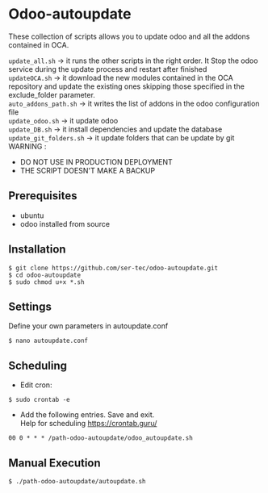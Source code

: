 # Odoo-autoupdate
These collection of scripts allows you to update odoo and all the addons contained in OCA.

```update_all.sh``` -> it runs the other scripts in the right order. It Stop the odoo service during the update process and restart after finished<br/>
```updateOCA.sh``` -> it download the new modules contained in the OCA repository and update the existing ones skipping those specified in the exclude_folder parameter.<br/>
```auto_addons_path.sh``` -> it writes the list of addons in the odoo configuration file <br/>
```update_odoo.sh``` -> it update odoo<br/>
```update_DB.sh``` -> it install dependencies and update the database<br/>
```update_git_folders.sh``` -> it update folders that can be update by git
WARNING : 
* DO NOT USE IN PRODUCTION DEPLOYMENT
* THE SCRIPT DOESN'T MAKE A BACKUP


## Prerequisites 
* ubuntu
* odoo installed from source

## Installation

```
$ git clone https://github.com/ser-tec/odoo-autoupdate.git
$ cd odoo-autoupdate
$ sudo chmod u+x *.sh
```

## Settings

Define your own parameters in autoupdate.conf
```
$ nano autoupdate.conf
```

## Scheduling
* Edit cron:
```
$ sudo crontab -e
```
* Add the following entries. Save and exit.<br/> 
Help for scheduling https://crontab.guru/
```
00 0 * * * /path-odoo-autoupdate/odoo_autoupdate.sh
```

## Manual Execution
```
$ ./path-odoo-autoupdate/autoupdate.sh 
```
